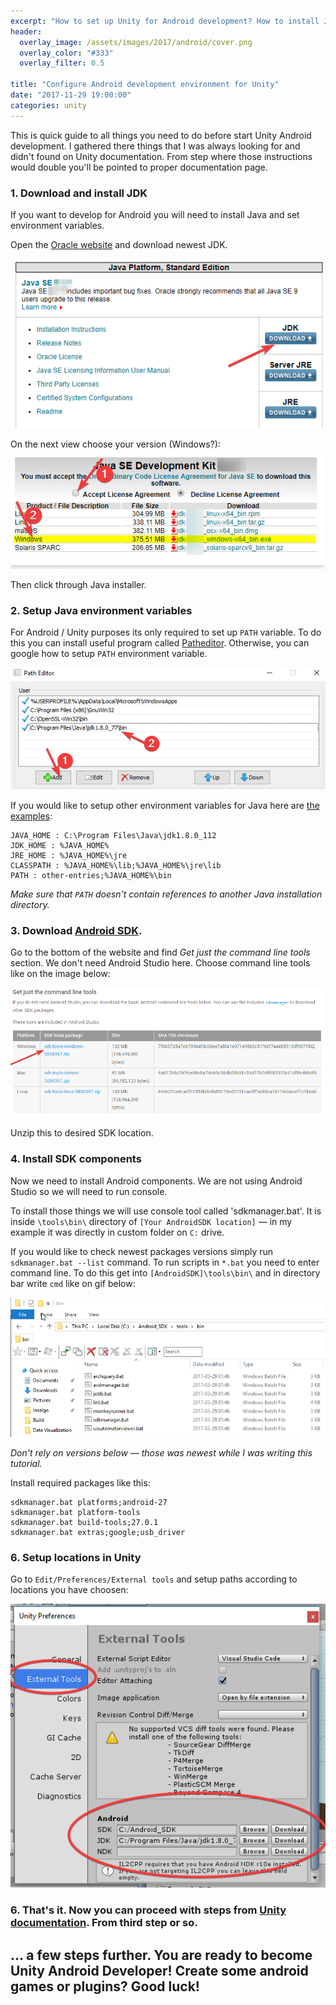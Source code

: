 ```yaml
---
excerpt: "How to set up Unity for Android development? How to install JDK, set Android SDK PATH and other Android stuff on Windows? Here you have step by step receipt to start Android development on Unity."
header:
  overlay_image: /assets/images/2017/android/cover.png
  overlay_color: "#333"
  overlay_filter: 0.5

title: "Configure Android development environment for Unity"
date: "2017-11-29 19:00:00"
categories: unity
---
```


This is quick guide to all things you need to do before start Unity Android development. I gathered there things that I was always looking for and didn't found on Unity documentation. From step where those instructions would double you'll be pointed to proper documentation page.

### 1. Download and install JDK

If you want to develop for Android you will need to install Java and set environment variables.

Open the [Oracle website](http://www.oracle.com/technetwork/java/javase/downloads/index.html) and download newest JDK.

![Oracle instructions A](/assets/images/2017/android/jdkA.png)

On the next view choose your version (Windows?):
![Oracle instructions B](/assets/images/2017/android/jdkB.png)

Then click through Java installer.

### 2. Setup Java environment variables
For Android / Unity purposes its only required to set up `PATH` variable. To do this you can install useful program called [Patheditor](https://patheditor2.codeplex.com/). Otherwise, you can google how to setup `PATH` environment variable.

![Patheditor](/assets/images/2017/android/patheditor.png)

If you would like to setup other environment variables for Java here are [the examples](https://stackoverflow.com/questions/1672281/environment-variables-for-java-installation):

```
JAVA_HOME : C:\Program Files\Java\jdk1.8.0_112
JDK_HOME : %JAVA_HOME%
JRE_HOME : %JAVA_HOME%\jre
CLASSPATH : %JAVA_HOME%\lib;%JAVA_HOME%\jre\lib
PATH : other-entries;%JAVA_HOME%\bin
```

*Make sure that `PATH` doesn't contain references to another Java installation directory.*

### 3. Download [Android SDK](https://developer.android.com/studio/index.html).

Go to the bottom of the website and find *Get just the command line tools* section. We don't need Android Studio here. Choose command line tools like on the image below:

![Android SDK](/assets/images/2017/android/sdk.png)

Unzip this to desired SDK location.

### 4. Install SDK components

Now we need to install Android components. We are not using Android Studio so we will need to run console.

To install those things we will use console tool called 'sdkmanager.bat'. It is inside `\tools\bin\` directory of `[Your AndroidSDK location]` — in my example it was directly in custom folder on `C:` drive.

If you would like to check newest packages versions simply run `sdkmanager.bat --list` command.
To run scripts in `*.bat` you need to enter command line. To do this get into `[AndroidSDK]\tools\bin\` and in directory bar write `cmd` like on gif below:

![cmd gif](/assets/images/2017/android/cmd.gif)

_Don't rely on versions below — those was newest while I was writing this tutorial._

Install required packages like this:
```
sdkmanager.bat platforms;android-27
sdkmanager.bat platform-tools
sdkmanager.bat build-tools;27.0.1
sdkmanager.bat extras;google;usb_driver
```
### 6. Setup locations in Unity

Go to `Edit/Preferences/External tools` and setup paths according to locations you have choosen:

![Unity settings](/assets/images/2017/android/unity.png)

### 6. That's it. Now you can proceed with steps from [Unity documentation](https://docs.unity3d.com/Manual/android-sdksetup.html). From third step or so.

## ... a few steps further. You are ready to become Unity Android Developer! Create some android games or plugins? Good luck!